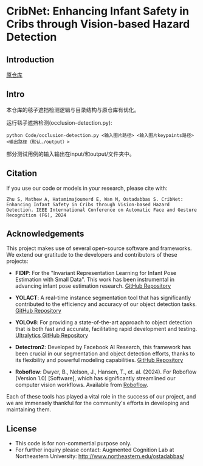 # CribNet: Enhancing Infant Safety in Cribs through Vision-based Hazard Detection

## Introduction
[原仓库](https://github.com/ostadabbas/CribNet)    </br>

## Intro

本仓库的毯子遮挡检测逻辑与目录结构与原仓库有优化。

运行毯子遮挡检测(occlusion-detection.py):
```
python Code/occlusion-detection.py <输入图片路径> <输入图片keypoints路径> <输出路径（默认./output）>
```
部分测试用例的输入输出在input/和output/文件夹中。


## Citation

If you use our code or models in your research, please cite with:

```
Zhu S, Mathew A, Hatamimajoumerd E, Wan M, Ostadabbas S. CribNet: Enhancing Infant Safety in Cribs through Vision-based Hazard Detection. IEEE International Conference on Automatic Face and Gesture Recognition (FG), 2024
```

## Acknowledgements

This project makes use of several open-source software and frameworks. We extend our gratitude to the developers and contributors of these projects:

- **FIDIP**: For the "Invariant Representation Learning for Infant Pose Estimation with Small Data". This work has been instrumental in advancing infant pose estimation research. [GitHub Repository](https://github.com/ostadabbas/Infant-Pose-Estimation)

- **YOLACT**: A real-time instance segmentation tool that has significantly contributed to the efficiency and accuracy of our object detection tasks. [GitHub Repository](https://github.com/dbolya/yolact)

- **YOLOv8**: For providing a state-of-the-art approach to object detection that is both fast and accurate, facilitating rapid development and testing. [Ultralytics GitHub Repository](https://github.com/ultralytics/ultralytics)

- **Detectron2**: Developed by Facebook AI Research, this framework has been crucial in our segmentation and object detection efforts, thanks to its flexibility and powerful modeling capabilities. [GitHub Repository](https://github.com/facebookresearch/detectron2)

- **Roboflow**: Dwyer, B., Nelson, J., Hansen, T., et. al. (2024). For Roboflow (Version 1.0) [Software], which has significantly streamlined our computer vision workflows. Available from [Roboflow](https://roboflow.com).

Each of these tools has played a vital role in the success of our project, and we are immensely thankful for the community's efforts in developing and maintaining them.


## License 
* This code is for non-commertial purpose only. 
* For further inquiry please contact: Augmented Cognition Lab at Northeastern University: http://www.northeastern.edu/ostadabbas/ 




